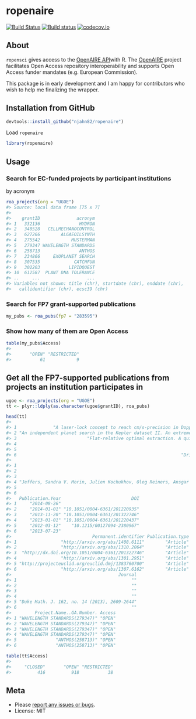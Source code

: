 

# ropenaire

[![Build Status](https://travis-ci.org/njahn82/ropenaire.svg?branch=master)](https://travis-ci.org/njahn82/ropenaire)
[![Build status](https://ci.appveyor.com/api/projects/status/github/njahn82/ropenaire?branch=master)](https://ci.appveyor.com/project/njahn82/ropenaire)
[![codecov.io](http://codecov.io/github/njahn82/ropenaire/coverage.svg?branch=master)](http://codecov.io/github/njahn82/ropenaire?branch=master)

## About

`ropensci` gives access to the [OpenAIRE API](http://api.openaire.eu/)with R. The [OpenAIRE](https://www.openaire.eu/) project facilitates Open Access repository interoperability and supports Open Access funder mandates (e.g. European Commission).

This package is in early development and I am happy for contributors who wish to help me finalizing the wrapper.

## Installation from GitHub


```r
devtools::install_github("njahn82/ropenaire")
```

Load `ropenaire`


```r
library(ropenaire)
```

## Usage 

### Search for EC-funded projects by participant institutions

by acronym


```r
roa_projects(org = "UGOE")
#> Source: local data frame [75 x 7]
#> 
#>    grantID              acronym
#> 1   332136               HYDRON
#> 2   340528   CELLMECHANOCONTROL
#> 3   627266        ALGAEOILSYNTH
#> 4   275542            MUSTERMAN
#> 5   279347 WAVELENGTH STANDARDS
#> 6   258713               ANTHOS
#> 7   234866     EXOPLANET SEARCH
#> 8   307535             CATCHFUN
#> 9   302203           LIPIDQUEST
#> 10  612587  PLANT DNA TOLERANCE
#> ..     ...                  ...
#> Variables not shown: title (chr), startdate (chr), enddate (chr),
#>   callidentifier (chr), ecsc39 (chr)
```
 
### Search for FP7 grant-supported publications


```r
my_pubs <- roa_pubs(fp7 = "283595")
```

### Show how many of them are Open Access 


```r
table(my_pubs$Access)
#> 
#>       "OPEN" "RESTRICTED" 
#>           61            9
```

## Get all the FP7-supported publications from projects an institution participates in


```r
ugoe <- roa_projects(org = "UGOE")
tt <- plyr::ldply(as.character(ugoe$grantID), roa_pubs)

head(tt)
#>                                                                                                                        Title
#> 1              "A laser-lock concept to reach cm/s-precision in Doppler experiments with Fabry-Perot wavelength calibrators"
#> 2 "An independent planet search in the Kepler dataset II. An extremely low-density super-Earth mass planet around Kepler-87"
#> 3                           "Flat-relative optimal extraction. A quick and efficient algorithm for stabilised spectrographs"
#> 4                                                                          "Radial velocity signatures of Zeeman broadening"
#> 5                                                                           "Distribution of mass of holomorphic cusp forms"
#> 6                                                               "Drinfeld modules, Frobenius endomorphisms, and CM-liftings"
#>                                                                                                                                            Authors
#> 1                                                                                                       "Reiners, A. Banyal, R. K. Ulbrich, R. G."
#> 2                                                                            "Dreizler, Stefan Zechmeister, Mathias Husser, Tim-oliver Ofir, Aviv"
#> 3                                                                                                  "Reiners, A. Anglada-escudé, G. Zechmeister, M."
#> 4 "Jeffers, Sandra V. Morin, Julien Kochukhov, Oleg Reiners, Ansgar Piskunov, Nikolai Anglada-escude, Guillem Shulyak, Denis Zechmeister, Mathias"
#> 5                                                                                                 "Khan, Rizwanur Blomer, Valentin Young, Matthew"
#> 6                                                                                                        "Cojocaru, Alina Carmen Papikian, Mihran"
#>   Publication.Year                           DOI
#> 1     "2014-08-26"                              
#> 2     "2014-01-01" "10.1051/0004-6361/201220935"
#> 3     "2013-11-20" "10.1051/0004-6361/201322746"
#> 4     "2013-01-01" "10.1051/0004-6361/201220437"
#> 5     "2012-03-12"    "10.1215/00127094-2380967"
#> 6     "2013-07-23"                              
#>                               Permanent.identifier Publication.type
#> 1                 "http://arxiv.org/abs/1408.6111"        "Article"
#> 2                 "http://arxiv.org/abs/1310.2064"        "Article"
#> 3  "http://dx.doi.org/10.1051/0004-6361/201322746"        "Article"
#> 4                 "http://arxiv.org/abs/1301.2951"        "Article"
#> 5 "http://projecteuclid.org/euclid.dmj/1383760700"        "Article"
#> 6                 "http://arxiv.org/abs/1307.6162"        "Article"
#>                                         Journal
#> 1                                            ""
#> 2                                            ""
#> 3                                            ""
#> 4                                            ""
#> 5 "Duke Math. J. 162, no. 14 (2013), 2609-2644"
#> 6                                            ""
#>         Project.Name..GA.Number. Access
#> 1 "WAVELENGTH STANDARDS(279347)" "OPEN"
#> 2 "WAVELENGTH STANDARDS(279347)" "OPEN"
#> 3 "WAVELENGTH STANDARDS(279347)" "OPEN"
#> 4 "WAVELENGTH STANDARDS(279347)" "OPEN"
#> 5               "ANTHOS(258713)" "OPEN"
#> 6               "ANTHOS(258713)" "OPEN"

table(tt$Access)
#> 
#>     "CLOSED"       "OPEN" "RESTRICTED" 
#>          416          918           38
```

## Meta

* Please [report any issues or bugs](https://github.com/njahn82/ropenaire/issues).
* License: MIT


